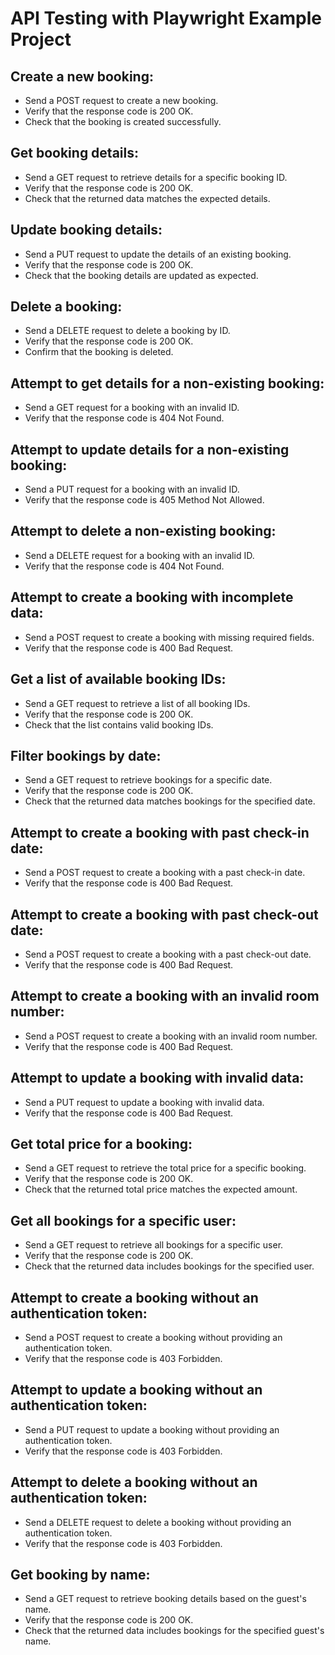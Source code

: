 # API Testing with Playwright Example Project

## Create a new booking:

- Send a POST request to create a new booking.
- Verify that the response code is 200 OK.
- Check that the booking is created successfully.

## Get booking details:

- Send a GET request to retrieve details for a specific booking ID.
- Verify that the response code is 200 OK.
- Check that the returned data matches the expected details.

## Update booking details:

- Send a PUT request to update the details of an existing booking.
- Verify that the response code is 200 OK.
- Check that the booking details are updated as expected.

## Delete a booking:

- Send a DELETE request to delete a booking by ID.
- Verify that the response code is 200 OK.
- Confirm that the booking is deleted.

## Attempt to get details for a non-existing booking:

- Send a GET request for a booking with an invalid ID.
- Verify that the response code is 404 Not Found.

## Attempt to update details for a non-existing booking:

- Send a PUT request for a booking with an invalid ID.
- Verify that the response code is 405 Method Not Allowed.

## Attempt to delete a non-existing booking:

- Send a DELETE request for a booking with an invalid ID.
- Verify that the response code is 404 Not Found.

## Attempt to create a booking with incomplete data:

- Send a POST request to create a booking with missing required fields.
- Verify that the response code is 400 Bad Request.

## Get a list of available booking IDs:

- Send a GET request to retrieve a list of all booking IDs.
- Verify that the response code is 200 OK.
- Check that the list contains valid booking IDs.

## Filter bookings by date:

- Send a GET request to retrieve bookings for a specific date.
- Verify that the response code is 200 OK.
- Check that the returned data matches bookings for the specified date.

## Attempt to create a booking with past check-in date:

- Send a POST request to create a booking with a past check-in date.
- Verify that the response code is 400 Bad Request.

## Attempt to create a booking with past check-out date:

- Send a POST request to create a booking with a past check-out date.
- Verify that the response code is 400 Bad Request.

## Attempt to create a booking with an invalid room number:

- Send a POST request to create a booking with an invalid room number.
- Verify that the response code is 400 Bad Request.

## Attempt to update a booking with invalid data:

- Send a PUT request to update a booking with invalid data.
- Verify that the response code is 400 Bad Request.

## Get total price for a booking:

- Send a GET request to retrieve the total price for a specific booking.
- Verify that the response code is 200 OK.
- Check that the returned total price matches the expected amount.

## Get all bookings for a specific user:

- Send a GET request to retrieve all bookings for a specific user.
- Verify that the response code is 200 OK.
- Check that the returned data includes bookings for the specified user.

## Attempt to create a booking without an authentication token:

- Send a POST request to create a booking without providing an authentication token.
- Verify that the response code is 403 Forbidden.

## Attempt to update a booking without an authentication token:

- Send a PUT request to update a booking without providing an authentication token.
- Verify that the response code is 403 Forbidden.

## Attempt to delete a booking without an authentication token:

- Send a DELETE request to delete a booking without providing an authentication token.
- Verify that the response code is 403 Forbidden.

## Get booking by name:

- Send a GET request to retrieve booking details based on the guest's name.
- Verify that the response code is 200 OK.
- Check that the returned data includes bookings for the specified guest's name.
